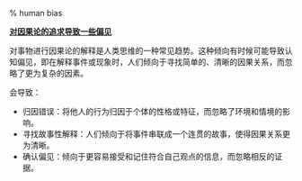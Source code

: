 % human bias

<b><u>对因果论的追求导致一些偏见</u></b>

对事物进行因果论的解释是人类思维的一种常见趋势。这种倾向有时候可能导致认知偏见，即在解释事件或现象时，人们倾向于寻找简单的、清晰的因果关系，而忽略了更为复杂的因素。

会导致：

- 归因错误：将他人的行为归因于个体的性格或特征，而忽略了环境和情境的影响。
- 寻找故事性解释：人们倾向于将事件串联成一个连贯的故事，使得因果关系更为清晰。
- 确认偏见：倾向于更容易接受和记住符合自己观点的信息，而忽略相反的证据。
